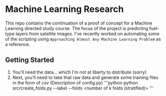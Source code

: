 # Machine Learning Research
This repo contains the continuation of a proof of concept for a Machine Learning directed study course. The focus of the project is predicting fuel-type layers from satellite images. I've recently worked on automating some of the scripting using `Approaching Almost Any Machine Learning Problem` as a reference. 

## Getting Started
1. You'll need the data... which I'm not at liberty to distribute (sorry)
2. Next, you'll need to take that raw data and generate some training files in the form of csv
(Description of config.py)
'''python
python src/create_folds.py --label <the label you want to create a model for> --folds <number of k folds (stratified)>
'''
